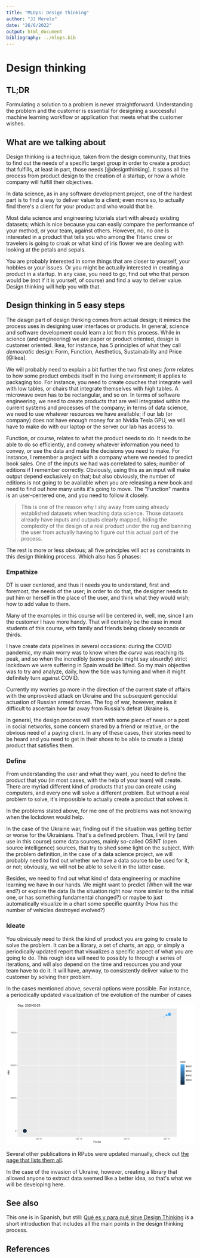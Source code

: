 ```yaml
---
title: "MLOps: Design thinking"
author: "JJ Merelo"
date: "26/6/2022"
output: html_document
bibliography: ../mlops.bib
---
```


# Design thinking

## TL;DR

Formulating a solution to a problem is never straightforward. Understanding the
problem and the customer is essential for designing a successful machine
learning workflow or application that meets what the customer wishes.

## What are we talking about

Design thinking is a technique, taken from the design community, that
tries to find out the needs of a specific target group in order to
create a product that fulfills, at least in part, those needs
[@designthinking]. It spans all the process from product design to the
creation of a startup, or how a whole company will fulfill their objectives.

In data science, as in any software development project, one of the
hardest part is to find a way to deliver value to a client; even more
so, to actually find there's a client for your product and who would
that be.

Most data science and engineering tutorials start with already existing
datasets; which is nice because you can easily compare the performance of your
method, or your team, against others. However, no, no one is interested in a
product that tells you who among the Titanic crew or travelers is going to croak
or what kind of iris flower we are dealing with looking at the petals and
sepals.

You are probably interested in some things that are closer to
yourself, your hobbies or your issues. Or you might be actually
interested in creating a product in a startup. In any case, you need
to go, find out who that person would be (not if it is yourself, of course) and
find a way to deliver value. Design thinking will help you with that.

## Design thinking in 5 easy steps

The *design* part of design thinking comes from actual design; it
mimics the process uses in designing user interfaces or products. In
general, science and software development could learn a lot from this
process. While in science (and engineering) we are paper or product
oriented, design is customer oriented. Ikea, for instance, has 5
principles of what they call *democratic* design: Form, Function,
Aesthetics, Sustainability and Price [@Ikea].

We will probably need to explain
a bit further the two first ones: *form* relates to how some product
embeds itself in the living environment; it applies to packaging
too. For instance, you need to create couches that integrate well with
low tables, or chairs that integrate themselves with high tables. A
microwave oven has to be rectangular, and so on. In terms of software
engineering, we need to create products that are well integrated
within the current systems and processes of the company; in terms of
data science, we need to use whatever resources we have available; if
our lab (or company) does not have enough money for an Nvidia
Tesla GPU, we will have to make do with our laptop or the server our
lab has access to.

Function, or course, relates to what the product needs to do. It needs
to be able to do so efficiently, and convey whatever information you
need to convey, or use the data and make the decisions you need to
make. For instance, I remember a project with a company where we
needed to predict book sales. One of the inputs we had was correlated
to sales; number of editions if I remember correctly. Obviously, using
this as an input will make output depend exclusively on that; but also
obviously, the number of editions is not going to be available when
you are releasing a new book and need to find out how many units it's
going to move. The "Function" mantra is an user-centered one, and you
need to follow it closely.

> This is one of the reason why I shy away from using already
> established datasets when teaching data science. Those datasets
> already have inputs and outputs clearly mapped, hiding the
> complexity of the design of a real product under the rug and banning
> the user from actually having to figure out this actual part of the
> process.

The rest is more or less obvious; all five principles will act as
constraints in this design thinking process. Which also has 5 phases:

### Empathize

DT is user centered, and thus it needs you to understand, first and
foremost, the needs of the user; in order to do that, the designer
needs to put him or herself in the place of the user, and think what
they would wish; how to add value to them.

Many of the examples in this course will be centered in, well, me,
since I am the customer I have more handy. That will certainly be the
case in most students of this course, with family and friends being
closely seconds or thirds.

I have create data pipelines in several occasions: during the COVID
pandemic, my main worry was to know when *the curve* was reaching its
peak, and so when the incredibly (some people might say absurdly)
strict lockdown we were suffering in Spain would be lifted. So my main
objective was to try and analyze, daily, how the tide was turning and
when it might definitely turn against COVID.

Currently my worries go more in the direction of the current state of
affairs with the unprovoked attack on Ukraine and the subsequent
genocidal actuation of Russian armed forces. The fog of war, however,
makes it difficult to ascertain how far away from Russia's defeat
Ukraine is.

In general, the design process will start with some piece of news or a post in social networks, some concern shared by a friend or relative, or the obvious need of a paying client. In any of these cases, their stories need to be heard and you need to get in their shoes to be able to create a (data) product that satisfies them.

### Define

From understanding the user and what they want, you need to define the product that you (in most cases, with the help of your team) will create. There are myriad different kind of products that you can create using computers, and every one will solve a different problem. But without a real problem to solve, it's impossible to actually create a product that solves it.

In the problems stated above, for me one of the problems was not knowing when the lockdown would help.

In the case of the Ukraine war, finding out if the situation was getting better or worse for the Ukrainians. That's a defined problem. Thus, I will try (and use in this course) some data
sources, mainly so-called OSINT (open source intelligence) sources,
that try to shed some light on the subject. With the problem definition, in the case of a data science project, we will probably need to find out whether we have a data source to be used for it, or not; obviously, we will not be able to solve it in the latter case.

Besides, we need to find out what kind of data engineering or machine learning we have in our hands. We might want to predict (When will the war end?) or explore the data (Is the situation right now more similar to the initial one, or has something fundamental changed?) or maybe to just automatically visualize in a chart some specific quantity (How has the number of vehicles destroyed evolved?)

### Ideate

You obviously need to think the kind of product you are going to create to solve the problem. It can be a library, a set of charts, an app, or simply a periodically updated report that visualizes a specific aspect of what you are going to do. This rough idea will need to possibly to through a series of iterations, and will also depend on the time and resources you and your team have to do it. It will have, anyway, to consistently deliver value to the customer by solving their problem.

In the cases mentioned above, several options were possible. For instance, a periodically updated visualization of tne evolution of the number of cases

![Number of cases in Spain](https://github.com/JJ/covid-reports/raw/master/gifs/totales-point.gif)

Several other publications in RPubs were updated manually, check out [the page that lists them all](https://jj.github.io/covid-reports).

In the case of the invasion of Ukraine, however, creating a library that allowed anyone to extract data seemed like a better idea, so that's what we will be developing here.

## See also

This one is in Spanish, but still: [Qué es y para qué sirve Design
Thinking](https://www.itmadrid.com/que-es-y-para-que-sirve-design-thinking/)
is a short introduction that includes all the main points in the
design thinking process.

## References
